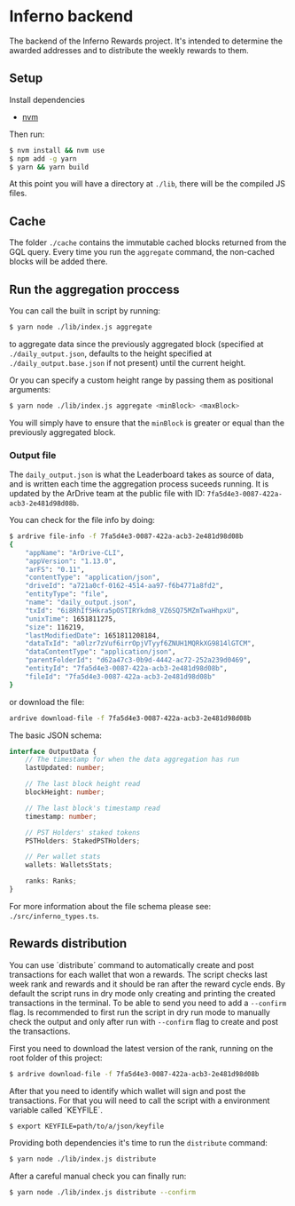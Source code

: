 # Inferno backend

The backend of the Inferno Rewards project. It's intended to determine the awarded addresses and to distribute the weekly rewards to them.

## Setup

Install dependencies

-   [nvm](https://github.com/nvm-sh/nvm/blob/master/README.md)

Then run:

```sh
$ nvm install && nvm use
$ npm add -g yarn
$ yarn && yarn build
```

At this point you will have a directory at `./lib`, there will be the compiled JS files.

## Cache

The folder `./cache` contains the immutable cached blocks returned from the GQL query. Every time you run the `aggregate` command, the non-cached blocks will be added there.

## Run the aggregation proccess

You can call the built in script by running:

```sh
$ yarn node ./lib/index.js aggregate
```

to aggregate data since the previously aggregated block (specified at `./daily_output.json`, defaults to the height specified at `./daily_output.base.json` if not present) until the current height.

Or you can specify a custom height range by passing them as positional arguments:

```sh
$ yarn node ./lib/index.js aggregate <minBlock> <maxBlock>
```

You will simply have to ensure that the `minBlock` is greater or equal than the previously aggregated block.

### Output file

The `daily_output.json` is what the Leaderboard takes as source of data, and is written each time the aggregation process suceeds running. It is updated by the ArDrive team at the public file with ID: `7fa5d4e3-0087-422a-acb3-2e481d98d08b`.

You can check for the file info by doing:

```sh
$ ardrive file-info -f 7fa5d4e3-0087-422a-acb3-2e481d98d08b
{
    "appName": "ArDrive-CLI",
    "appVersion": "1.13.0",
    "arFS": "0.11",
    "contentType": "application/json",
    "driveId": "a721a0cf-0162-4514-aa97-f6b4771a8fd2",
    "entityType": "file",
    "name": "daily_output.json",
    "txId": "6i8RhIf5Hkra5pOSTIRYkdm8_VZ6SQ75MZmTwaHhpxU",
    "unixTime": 1651811275,
    "size": 116219,
    "lastModifiedDate": 1651811208184,
    "dataTxId": "a0lzr7zVuf6irrOpjVTyyf6ZNUH1MQRkXG9814lGTCM",
    "dataContentType": "application/json",
    "parentFolderId": "d62a47c3-0b9d-4442-ac72-252a239d0469",
    "entityId": "7fa5d4e3-0087-422a-acb3-2e481d98d08b",
    "fileId": "7fa5d4e3-0087-422a-acb3-2e481d98d08b"
}
```

or download the file:

```sh
ardrive download-file -f 7fa5d4e3-0087-422a-acb3-2e481d98d08b
```

The basic JSON schema:

```ts
interface OutputData {
    // The timestamp for when the data aggregation has run
    lastUpdated: number;

    // The last block height read
    blockHeight: number;

    // The last block's timestamp read
    timestamp: number;

    // PST Holders' staked tokens
    PSTHolders: StakedPSTHolders;

    // Per wallet stats
    wallets: WalletsStats;

    ranks: Ranks;
}
```

For more information about the file schema please see: `./src/inferno_types.ts`.

## Rewards distribution

You can use ´distribute´ command to automatically create and post transactions for each wallet that won a rewards.
The script checks last week rank and rewards and it should be ran after the reward cycle ends.
By default the script runs in dry mode only creating and printing the created transactions in the terminal. To be able to send you need to add a `--confirm` flag. Is recommended to first run the script in dry run mode to manually check the output and only after run with `--confirm` flag to create and post the transactions.

First you need to download the latest version of the rank, running on the root folder of this project:

```sh
$ ardrive download-file -f 7fa5d4e3-0087-422a-acb3-2e481d98d08b
```

After that you need to identify which wallet will sign and post the transactions. For that you will need to call the script with a environment variable called ´KEYFILE´.

```sh
$ export KEYFILE=path/to/a/json/keyfile
```

Providing both dependencies it's time to run the `distribute` command:

```sh
$ yarn node ./lib/index.js distribute
```

After a careful manual check you can finally run:

```sh
$ yarn node ./lib/index.js distribute --confirm
```
